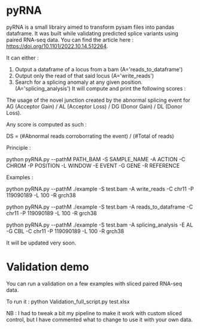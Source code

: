 # pyRNA

pyRNA is a small librairy aimed to transform pysam files into pandas dataframe. It was built while validating predicted splice variants using paired RNA-seq data. You can find the article here : https://doi.org/10.1101/2022.10.14.512264. 

It can either : 

1) Output a dataframe of a locus from a bam (A='reads_to_dataframe')
2) Output only the read of that said locus (A='write_reads')
3) Search for a splicing anomaly at any given position. (A='splicing_analysis') It will compute and print the following scores : 

The usage of the novel junction created by the abnormal splicing event for AG (Acceptor Gain) / AL (Acceptor Loss) / DG (Donor Gain) / DL (Donor Loss). 

Any score is computed as such : 

DS = (#Abnormal reads corroborrating the event) / (#Total of reads)

Principle : 

python pyRNA.py --pathM PATH_BAM -S SAMPLE_NAME -A ACTION -C CHROM -P POSITION -L WINDOW -E EVENT -G GENE -R REFERENCE


Examples  :

python pyRNA.py --pathM ./example -S test.bam -A write_reads -C chr11 -P 119090189 -L 100 -R grch38

python pyRNA.py --pathM ./example -S test.bam -A reads_to_dataframe -C chr11 -P 119090189 -L 100 -R grch38

python pyRNA.py --pathM ./example -S test.bam -A splicing_analysis -E AL -G CBL -C chr11 -P 119090189 -L 100 -R grch38

It will be updated very soon.

# Validation demo

You can run a validation on a few examples with sliced paired RNA-seq data. 

To run it : python Validation_full_script.py test.xlsx

NB : I had to tweak a bit my pipeline to make it work with custom sliced control, but I have commented what to change to use it with your own data. 


